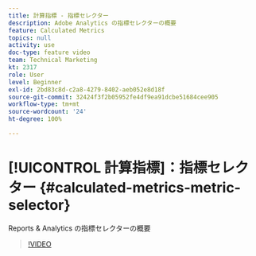 ```yaml
---
title: 計算指標 - 指標セレクター
description: Adobe Analytics の指標セレクターの概要
feature: Calculated Metrics
topics: null
activity: use
doc-type: feature video
team: Technical Marketing
kt: 2317
role: User
level: Beginner
exl-id: 2bd83c8d-c2a8-4279-8402-aeb052e8d18f
source-git-commit: 32424f3f2b05952fe4df9ea91dcbe51684cee905
workflow-type: tm+mt
source-wordcount: '24'
ht-degree: 100%

---
```


# [!UICONTROL 計算指標]：指標セレクター {#calculated-metrics-metric-selector}

Reports &amp; Analytics の指標セレクターの概要

>[!VIDEO](https://video.tv.adobe.com/v/25410/?quality=12)
